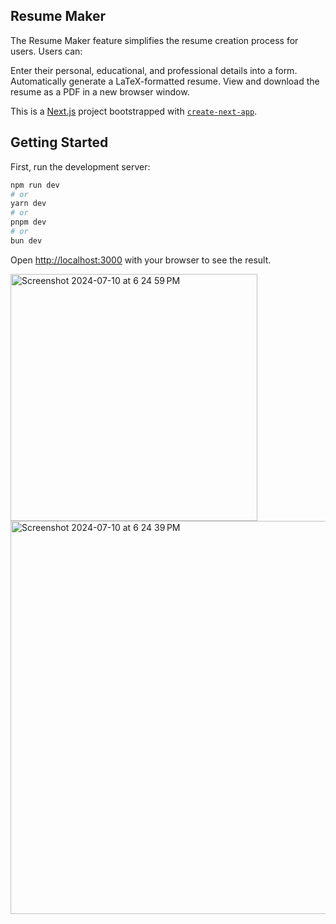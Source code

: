 ## Resume Maker

The Resume Maker feature simplifies the resume creation process for users. 
Users can:

Enter their personal, educational, and professional details into a form.
Automatically generate a LaTeX-formatted resume.
View and download the resume as a PDF in a new browser window.

This is a [Next.js](https://nextjs.org/) project bootstrapped with [`create-next-app`](https://github.com/vercel/next.js/tree/canary/packages/create-next-app).

## Getting Started

First, run the development server:

```bash
npm run dev
# or
yarn dev
# or
pnpm dev
# or
bun dev
```

Open [http://localhost:3000](http://localhost:3000) with your browser to see the result.

<img width="395" alt="Screenshot 2024-07-10 at 6 24 59 PM" src="https://github.com/StarlyHere/LaTeX_Gen/assets/139917503/6429492a-77ce-480a-a0ac-fee98f9fa5d9">


<img width="629" alt="Screenshot 2024-07-10 at 6 24 39 PM" src="https://github.com/StarlyHere/LaTeX_Gen/assets/139917503/5cddfb67-0725-4003-9a53-f38809b25561">
